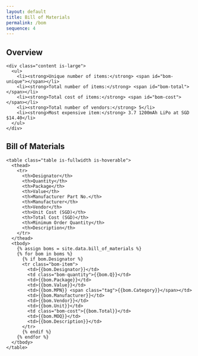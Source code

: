 ```yaml
---
layout: default
title: Bill of Materials
permalink: /bom
sequence: 4
---
```


<section class="section is-small">
  <div class="container">
    <h2 class="title is-1">Overview</h2>

    <div class="content is-large">
      <ul>
        <li><strong>Unique number of items:</strong> <span id="bom-unique"></span></li>
        <li><strong>Total number of items:</strong> <span id="bom-total"></span></li>
        <li><strong>Total cost of items:</strong> <span id="bom-cost"></span></li>
        <li><strong>Total number of vendors:</strong> 5</li>
        <li><strong>Most expensive item:</strong> 3.7 1200mAh LiPo at SGD $14.40</li>
      </ul>
    </div>
  </div>
</section>
<section class="section is-small">
  <div class="container">
    <h2 class="title is-1">Bill of Materials</h2>

    <table class="table is-fullwidth is-hoverable">
      <thead>
        <tr>
          <th>Designator</th>
          <th>Quantity</th>
          <th>Package</th>
          <th>Value</th>
          <th>Manufacturer Part No.</th>
          <th>Manufacturer</th>
          <th>Vendor</th>
          <th>Unit Cost (SGD)</th>
          <th>Total Cost (SGD)</th>
          <th>Minimum Order Quantity</th>
          <th>Description</th>
        </tr>
      </thead>
      <tbody>
        {% assign boms = site.data.bill_of_materials %}
        {% for bom in boms %}
          {% if bom.Designator %}
          <tr class="bom-item">
            <td>{{bom.Designator}}</td>
            <td class="bom-quantity">{{bom.Q}}</td>
            <td>{{bom.Package}}</td>
            <td>{{bom.Value}}</td>
            <td>{{bom.MPN}} <span class="tag">{{bom.Category}}</span></td>
            <td>{{bom.Manufacturer}}</td>
            <td>{{bom.Vendor}}</td>
            <td>{{bom.Unit}}</td>
            <td class="bom-cost">{{bom.Total}}</td>
            <td>{{bom.MOQ}}</td>
            <td>{{bom.Description}}</td>
          </tr>
          {% endif %}
        {% endfor %}
      </tbody>
    </table>

  </div>
</section>

